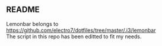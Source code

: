 ## README
Lemonbar belongs to https://github.com/electro7/dotfiles/tree/master/.i3/lemonbar <br/>
The script in this repo has been editted to fit my needs.<br/>

